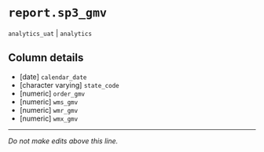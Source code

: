 # `report.sp3_gmv`
`analytics_uat` | `analytics`

## Column details
* [date]      `calendar_date`
* [character varying] `state_code`
* [numeric]   `order_gmv`
* [numeric]   `wms_gmv`
* [numeric]   `wmr_gmv`
* [numeric]   `wmx_gmv`

-------------------------------------------------------------------------------
*Do not make edits above this line.*
